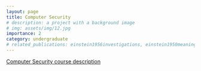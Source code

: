 ```yaml
---
layout: page
title: Computer Security
# description: a project with a background image
# img: assets/img/12.jpg
importance: 2
category: undergraduate
# related_publications: einstein1956investigations, einstein1950meaning
---
```


<a href="https://www.isel.pt/en/leic/computer-security">Computer Security course description</a>

